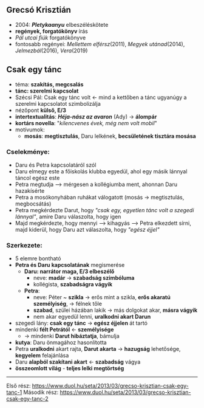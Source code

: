 ## Grecsó Krisztián
- 2004: ***Pletykaanyu*** elbeszéléskötete
- **regények, forgatókönyv** írás
- *Pál utcai fiúk* forgatókönyve
- fontosabb regényei: *Mellettem elférsz*(2011), *Megyek utánad*(2014), *Jelmezbál*(2016), *Vera*(2019)
## Csak egy tánc
- téma: **szakítás, megcsalás**
- **tánc: szerelmi kapcsolat**
- Szécsi Pál: Csak egy tánc volt <- mind a kettőben a tánc ugyanúgy a szerelmi kapcsolatot szimbolizálja
- nézőpont **külső, E/3**
- **intertextualitás**: ***Héja-nász az avaron*** (Ady) -> **álompár**
- **kortárs novella**: "*kilencvenes évek, még nem volt mobil*"
- motívumok:
	- **mosás**: **megtisztulás**, Daru lelkének, **becsületének tisztára mosása**
### Cselekménye:
- Daru és Petra kapcsolatáról szól
- Daru elmegy este a főiskolás klubba egyedül, ahol egy másik lánnyal táncol egész este
- Petra megtudja --> mérgesen a kollégiumba ment, ahonnan Daru hazakísérte
- Petra a mosókonyhában ruhákat válogatott (mosás -> megtisztulás, megbocsátás)
- Petra megkérdezte Darut, hogy *"csak egy, egyetlen tánc volt a szegedi lánnyal"*, amire Daru válaszolta, hogy igen
- Majd megkérdezte, hogy mennyi --> kihagyás --> Petra elkezdett sírni, majd kiderül, hogy Daru azt válaszolta, hogy *"egész éjjel"*
### Szerkezete:
- 5 elemre bontható
- **Petra és Daru kapcsolatának** megismerése
	- **Daru: narrátor maga, E/3 elbeszélő**
		- neve: **madár** -> **szabadság szimbóluma**
		- kollégista, **szabadságra vágyik**
	- **Petra**:
		- neve: Péter ~ **szikla** -> erős mint a szikla, **erős akaratú személyiség**, -> félnek tőle
		- **szabad**, szülei házában lakik -> más dolgokat akar, **másra vágyik**
		- nem akar egyedül lenni, **uralkodni akart Darun**
- szegedi lány: **csak egy tánc** -> **egész éjjelen** át tartó
- mindenki **félt Petrától** <- **személyisége**
	- -> mindenki **Darut hibáztatja**, bámulja
- **kutya**: Daru önmagához hasonlította
- Petra **uralkodni** akart rajta, **Darut akarta** -> **hazugság** lehetősége, **kegyelem** felajánlása
- Daru **alapból szakítani akart** <- **szabadság** vágya
- **összeomlott világ** - **teljes lelki megtörtség**
---
Első rész: https://www.duol.hu/seta/2013/03/grecso-krisztian-csak-egy-tanc-1
Második rész: https://www.duol.hu/seta/2013/03/grecso-krisztian-csak-egy-tanc-2